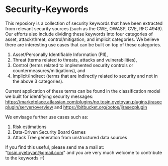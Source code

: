 # Security-Keywords
This reposiory is a collection of security keywords that have been extracted from relevant security sources (such as the CWE, OWASP, CVE, RFC 4949). Our efforts also include dividing these keywords into four categories of asset, attack/threat, control/mitigation, and implicit categories. We believe there are interesting use cases that can be built on top of these categories.

1. Asset/Personally Identifiable Information (PII), 
2. Threat (terms related to threats, attacks and vulnerabilities), 
3. Control (terms related to implemented security controls or countermeasures/mitigations), and 
4. Implicit/Indirect (terms that are indirectly related to security and not in the above 3 categories).

Current application of these terms can be found in the classification model we built for identifying security messages: https://marketplace.atlassian.com/plugins/no.tosin.oyetoyan.plugins.jirasecplugin/server/overview
and https://bitbucket.org/ootos/jirasecplugin

We envisage further use cases such as:
1. Risk estimations
2. Data-Driven Security Board Games
3. Attack Tree generation from unstructured data sources

If you find this useful, please send me a mail at: "tosin.oyetoyan@gmail.com" and you are very much welcome to contribute to the keywords :-)
